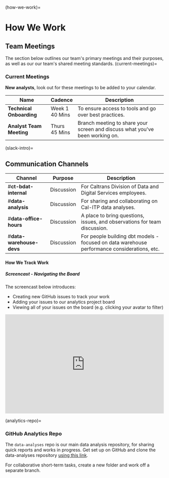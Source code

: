 (how-we-work)=

# How We Work

## Team Meetings

The section below outlines our team's primary meetings and their purposes, as well as our our team's shared meeting standards.
(current-meetings)=

### Current Meetings

**New analysts**, look out for these meetings to be added to your calendar.

| Name                     | Cadence              | Description                                                                  |
| ------------------------ | -------------------- | ---------------------------------------------------------------------------- |
| **Technical Onboarding** | Week 1 <br/> 40 Mins | To ensure access to tools and go over best practices.                        |
| **Analyst Team Meeting** | Thurs <br/> 45 Mins  | Branch meeting to share your screen and discuss what you've been working on. |

(slack-intro)=

## Communication Channels

| Channel                  | Purpose    | Description                                                                                 |
| ------------------------ | ---------- | ------------------------------------------------------------------------------------------- |
| #**ct-bdat-internal**    | Discussion | For Caltrans Division of Data and Digital Services employees.                               |
| #**data-analysis**       | Discussion | For sharing and collaborating on Cal-ITP data analyses.                                     |
| #**data-office-hours**   | Discussion | A place to bring questions, issues, and observations for team discussion.                   |
| #**data-warehouse-devs** | Discussion | For people building dbt models - focused on data warehouse performance considerations, etc. |

#### How We Track Work

##### Screencast - Navigating the Board

The screencast below introduces:

- Creating new GitHub issues to track your work
- Adding your issues to our analytics project board
- Viewing all of your issues on the board (e.g. clicking your avatar to filter)

<div style="position: relative; padding-bottom: 62.5%; height: 0;"><iframe src="https://www.loom.com/embed/a7332ee2e1c040edbf2d11da70b4c3ea" frameborder="0" webkitallowfullscreen mozallowfullscreen allowfullscreen style="position: absolute; top: 0; left: 0; width: 100%; height: 100%;"></iframe></div>

(analytics-repo)=

### GitHub Analytics Repo

The `data-analyses` repo is our main data analysis repository, for sharing quick reports and works in progress. Get set up on GitHub and clone the data-analyses repository [using this link](saving-code-jupyter).

For collaborative short-term tasks, create a new folder and work off a separate branch.
